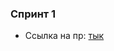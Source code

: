 ### Спринт 1 
- Ссылка на пр: [тык](https://github.com/PucheglazovaP/middle.messenger.praktikum.yandex/pull/1)
